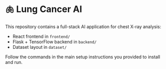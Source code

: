 # 🫁 Lung Cancer AI

This repository contains a full-stack AI application for chest X-ray analysis:

- React frontend in `frontend/`
- Flask + TensorFlow backend in `backend/`
- Dataset layout in `dataset/`

Follow the commands in the main setup instructions you provided to install and run.

